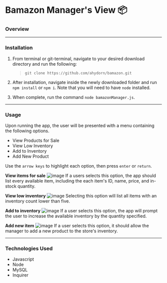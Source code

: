 # Bamazon Manager's View 📦

### **Overview**

---

### **Installation**

1. From terminal or git-terminal, navigate to your desired download directory and run the following:

    >`git clone https://github.com/ahydorn/bamazon.git`

2. After installation, navigate inside the newly downloaded folder and run `npm install` or `npm i`. Note that you will need to have `node` installed.

3. When complete, run the command `node bamazonManager.js`.

---

### **Usage**

Upon running the app, the user will be presented with a menu containing the following options. 

  * View Products for Sale
  * View Low Inventory
  * Add to Inventory
  * Add New Product

Use the `arrow keys` to highlight each option, then press `enter` or `return`.

**View items for sale**
![image](link)
If a users selects this option, the app should list every available item, including the each item's ID, name, price, and in-stock quantity.

**View low inventory**
![image](link)
Selecting this option will list all items with an inventory count lower than five.

**Add to inventory**
![image](link)
If a user selects this option, the app will prompt the user to increase the available inventory by the quantity specified.

**Add new item**
![image](link)
If a user selects this option, it should allow the manager to add a new product to the store's inventory.

---

### Technologies Used

* Javascript
* Node
* MySQL
* Inquirer
